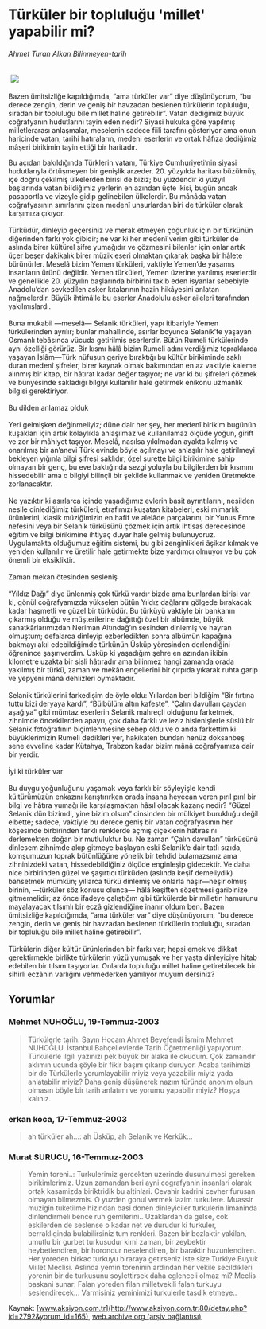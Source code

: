 # Türküler bir topluluğu 'millet' yapabilir mi?

*Ahmet Turan Alkan Bilinmeyen-tarih*

<div>
 <font>
  <img border="0" height="1" src="/web/20040115233021im_/http://www.aksiyon.com.tr/images/blank.gif"/>
 </font>
 <font class="content">
  <p>
   <img border="0" hspace="5" src="http://web.archive.org/web/20040115233021im_/http://www.aksiyon.com.tr/resim/449/18.jpg" vspace="5"/>
  </p>
 </font>
 <font class="content">
  Bazen ümitsizliğe kapıldığımda, “ama türküler var” diye düşünüyorum, “bu derece zengin, derin ve geniş bir havzadan beslenen türkülerin topluluğu, sıradan bir topluluğu bile millet haline getirebilir”. Vatan dediğimiz büyük coğrafyanın hudutlarını tayin eden nedir? Siyasi hukuka göre yapılmış milletlerarası anlaşmalar, meselenin sadece fiili tarafını gösteriyor ama onun haricinde vatan, tarihi hatıraların, medeni eserlerin ve ortak hâfıza dediğimiz mâşeri birikimin tayin ettiği bir haritadır.
 </font>
 <p>
  <font class="content">
   Bu açıdan bakıldığında Türklerin vatanı, Türkiye Cumhuriyeti’nin siyasi hudutlarıyla örtüşmeyen bir genişlik arzeder. 20. yüzyılda haritası büzülmüş, içe doğru çekilmiş ülkelerden birisi de biziz; bu yüzdendir ki yüzyıl başlarında vatan bildiğimiz yerlerin en azından üçte ikisi, bugün ancak pasaportla ve vizeyle gidip gelinebilen ülkelerdir. Bu mânâda vatan coğrafyasının sınırlarını çizen medenî unsurlardan biri de türküler olarak karşımıza çıkıyor.
   <br/>
   <br/>
   Türküdür, dinleyip geçersiniz ve merak etmeyen çoğunluk için bir türkünün diğerinden farkı yok gibidir; ne var ki her medenî verim gibi türküler de aslında birer kültürel şifre yumağıdır ve çözmesini bilenler için onlar artık üçer beşer dakikalık birer müzik eseri olmaktan çıkarak başka bir hâlete bürünürler. Meselâ bizim Yemen türküleri, vaktiyle Yemen’de yaşamış insanların ürünü değildir. Yemen türküleri, Yemen üzerine yazılmış eserlerdir ve genellikle 20. yüzyılın başlarında birbirini takib eden isyanlar sebebiyle Anadolu’dan sevkedilen asker kıtalarının hazin hikâyesini anlatan nağmelerdir. Büyük ihtimâlle bu eserler Anadolulu asker aileleri tarafından yakılmışlardı.
   <br/>
   <br/>
   Buna mukabil —meselâ— Selanik türküleri, yapı itibariyle Yemen türkülerinden ayrılır; bunlar mahallinde, asırlar boyunca Selanik’te yaşayan Osmanlı tebâsınca vücuda getirilmiş eserlerdir. Bütün Rumeli türkülerinde aynı özelliği görürüz. Bir kısmı hâlâ bizim Rumeli adını verdiğimiz topraklarda yaşayan İslâm—Türk nüfusun geriye bıraktığı bu kültür birikiminde saklı duran medenî şifreler, birer kaynak olmak bakımından en az vaktiyle kaleme alınmış bir kitap, bir hâtırat kadar değer taşıyor; ne var ki bu şifreleri çözmek ve bünyesinde sakladığı bilgiyi kullanılır hale getirmek enikonu uzmanlık bilgisi gerektiriyor.
   <br/>
   <br/>
   Bu dilden anlamaz olduk
   <br/>
   <br/>
   Yeri gelmişken değinmeliyiz; düne dair her şey, her medenî birikim bugünün kuşakları için artık kolaylıkla anlaşılmaz ve kullanılamaz ölçüde yoğun, girift ve zor bir mâhiyet taşıyor. Meselâ, nasılsa yıkılmadan ayakta kalmış ve onarılmış bir an’anevi Türk evinde böyle açılmayı ve anlaşılır hale getirilmeyi bekleyen yığınla bilgi şifresi saklıdır; özel surette bilgi birikimine sahip olmayan bir genç, bu eve baktığında sezgi yoluyla bu bilgilerden bir kısmını hissedebilir ama o bilgiyi bilinçli bir şekilde kullanmak ve yeniden üretmekte zorlanacaktır.
   <br/>
   <br/>
   Ne yazıktır ki asırlarca içinde yaşadığımız evlerin basit ayrıntılarını, nesilden nesile dinlediğimiz türküleri, etrafımızı kuşatan kitabeleri, eski mimarlık ürünlerini, klasik müziğimizin en hafif ve alelâde parçalarını, bir Yunus Emre nefesini veya bir Selanik türküsünü çözmek için artık ihtisas derecesinde eğitim ve bilgi birikimine ihtiyaç duyar hale gelmiş bulunuyoruz. Uygulamakta olduğumuz eğitim sistemi, bu gibi zenginlikleri âşikar kılmak ve yeniden kullanılır ve üretilir hale getirmekte bize yardımcı olmuyor ve bu çok önemli bir eksikliktir.
   <br/>
   <br/>
   Zaman mekan ötesinden sesleniş
   <br/>
   <br/>
   “Yıldız Dağı” diye ünlenmiş çok türkü vardır bizde ama bunlardan birisi var ki, gönül coğrafyamızda yükselen bütün Yıldız dağlarını gölgede bırakacak kadar haşmetli ve güzel bir türküdür. Bu türküyü vaktiyle bir bankanın çıkarmış olduğu ve müşterilerine dağıttığı özel bir albümde, büyük sanatkârlarımızdan Neriman Altındağ’ın sesinden dinlemiş ve hayran olmuştum; defalarca dinleyip ezberledikten sonra albümün kapağına bakmayı akıl edebildiğimde türkünün Üsküp yöresinden derlendiğini öğrenince şaşırıverdim. Üsküp ki yaşadığım şehre en azından ikibin kilometre uzakta bir sisli hâtıradır ama bilinmez hangi zamanda orada yakılmış bir türkü, zaman ve mekân engellerini bir çırpıda yıkarak ruhta garip ve yepyeni mânâ dehlizleri oymaktadır.
   <br/>
   <br/>
   Selanik türkülerini farkedişim de öyle oldu: Yıllardan beri bildiğim “Bir fırtına tuttu bizi deryaya kardı”, “Bülbülüm altın kafeste”, “Çalın davulları çaydan aşağıya” gibi mümtaz eserlerin Selanik mahreçli olduğunu farketmek, zihnimde öncekilerden apayrı, çok daha farklı ve leziz hislenişlerle süslü bir Selanik fotoğrafının biçimlenmesine sebep oldu ve o anda farkettim ki büyüklerimizin Rumeli dedikleri yer, hakikaten bundan henüz doksanbeş sene evveline kadar Kütahya, Trabzon kadar bizim mânâ coğrafyamıza dair bir yerdir.
   <br/>
   <br/>
   İyi ki türküler var
   <br/>
   <br/>
   Bu duygu yoğunluğunu yaşamak veya farklı bir söyleyişle kendi kültürümüzün enkazını karıştırırken orada insana heyecan veren pırıl pırıl bir bilgi ve hâtıra yumağı ile karşılaşmaktan hâsıl olacak kazanç nedir? “Güzel Selanik dün bizimdi, yine bizim olsun” cinsinden bir mülkiyet burukluğu değil elbette; sadece, vaktiyle bu derece geniş bir vatan coğrafyasının her köşesinde birbirinden farklı renklerde açmış çiçeklerin hâtırasını derlemekten doğan bir mutluluktur bu. Ne zaman “Çalın davulları” türküsünü dinlesem zihnimde akıp gitmeye başlayan eski Selanik’e dair tatlı sızıda, komşumuzun toprak bütünlüğüne yönelik bir tehdid bulamazsınız ama zihninizdeki vatan, hissedebildiğiniz ölçüde enginleşip gidecektir. Ve daha nice birbirinden güzel ve şaşırtıcı türküden (aslında keşif demeliydik) bahsetmek mümkün; yıllarca türkü dinlemiş ve onlarla haşır—neşir olmuş birinin, —türküler söz konusu olunca— hâlâ keşiften sözetmesi garibinize gitmemelidir; az önce ifadeye çalıştığım gibi türkülerde bir milletin hamurunu mayalayacak tılsımlı bir eczâ gizlendiğine inanır oldum ben. Bazen ümitsizliğe kapıldığımda, “ama türküler var” diye düşünüyorum, “bu derece zengin, derin ve geniş bir havzadan beslenen türkülerin topluluğu, sıradan bir topluluğu bile millet haline getirebilir”.
   <br/>
   <br/>
   Türkülerin diğer kültür ürünlerinden bir farkı var; hepsi emek ve dikkat gerektirmekle birlikte türkülerin yüzü yumuşak ve her yaşta dinleyiciye hitab edebilen bir tılsım taşıyorlar. Onlarda topluluğu millet haline getirebilecek bir sihirli eczânın varlığını vehmederken yanılıyor muyum dersiniz?
   <br/>
  </font>
 </p>
</div>


## Yorumlar

### Mehmet NUHOĞLU, 19-Temmuz-2003
> Türkülerle tarih: 
> Sayın Hocam Ahmet Beyefendi İsmim Mehmet NUHOĞLU. İstanbul Bahçelievlerde Tarih Öğretmenliği yapıyorum. Türkülerle ilgili yazınızı pek büyük bir alaka ile okudum. Çok zamandır aklımın ucunda şöyle bir fikir başını çıkarıp duruyor. Acaba tarihimizi bir de Türkülerle yorumlayabilir miyiz veya yazabilir miyiz yada anlatabilir miyiz? Daha geniş düşünerek nazım türünde anonim olsun  olmasın böyle bir tarih anlatımı ve yorumu yapabilir miyiz?  Hoşça kalınız.

### erkan koca, 17-Temmuz-2003
> ah türküler ah...: 
> ah Üsküp, ah Selanik ve Kerkük...

### Murat SURUCU, 16-Temmuz-2003
> Yemin toreni..: 
> Turkulerimiz gercekten uzerinde dusunulmesi gereken birikimlerimiz. Uzun zamandan beri ayni cografyanin insanlari olarak ortak kasamizda biriktridik bu altinlari. Cevahir kadrini cevher furusan olmayan bilmezmis. O yuzden gonul vermek lazim turkulere. Muassir muzigin tuketilme hizindan basi donen dinleyiciler turkulerin limaninda dinlendirmeli bence ruh gemilerini.. Uzaklardan da gelse, cok eskilerden de seslense o kadar net ve durudur ki turkuler, berrakliginda bulabilirsiniz tum renkleri. Bazen bir bozlaktir yakilan, umutlu bir gurbet turkusudur kimi zaman, bir zeybektir heybetlendiren, bir horondur neselendiren, bir baraktir huzunlendiren. Her yoreden birkac turkuyu biraraya getirseniz iste size Turkiye Buyuk Millet Meclisi. Aslinda yemin toreninin ardindan her vekile secildikleri yorenin bir de turkusunu soylettirsek daha eglenceli olmaz mi? Meclis baskani sunar: Falan yoreden filan milletvekili falan turkuyu seslendirecek... Varmisiniz yeminimizi turkulerle tasdik etmeye..

Kaynak: [www.aksiyon.com.tr](http://www.aksiyon.com.tr:80/detay.php?id=2792&yorum_id=165), [web.archive.org (arşiv bağlantısı)](http://web.archive.org/web/20040115233021/http://www.aksiyon.com.tr:80/detay.php?id=2792&yorum_id=165)
